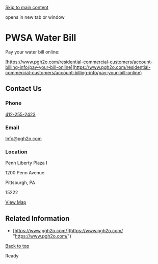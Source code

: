 [Skip to main content](https://www.pittsburghpa.gov/Service-Finder/PWSA-Water-Bill#main-content)

opens in new tab or window

# PWSA Water Bill

Pay your water bill online:

[https://www.pgh2o.com/residential-commercial-customers/account-billing-info/pay-your-bill-online](https://www.pgh2o.com/residential-commercial-customers/account-billing-info/pay-your-bill-online)

## Contact Us

### Phone

[412-255-2423](tel:4122552423)

### Email

[Info@pgh2o.com](mailto:Info@pgh2o.com)

### Location

Penn Liberty Plaza I

1200 Penn Avenue

Pittsburgh, PA

15222

[View Map](https://maps.google.com/?q=Penn%20Liberty%20Plaza%20I%201200%20Penn%20Avenue%20%20Pittsburgh,%20PA%2015222)

## Related Information

- [https://www.pgh2o.com/](https://www.pgh2o.com/ "https://www.pgh2o.com/")

[Back to top](https://www.pittsburghpa.gov/Service-Finder/PWSA-Water-Bill#body-top)

Ready

